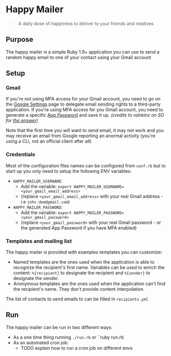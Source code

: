# Happy Mailer
> A daily dose of happiness to deliver to your friends and relatives

## Purpose
The happy mailer is a simple Ruby 1.9+ application you can use to send a random happy email to one of your contact using your Gmail account

## Setup
### Gmail
If you're not using MFA access for your Gmail account, you need to go on the [Google Settings](https://myaccount.google.com/lesssecureapps) page to delegate email sending rights to a third-party application.
If you're using MFA access for you Gmail account, you need to generate a specific [App Password](https://support.google.com/accounts/answer/185833?hl=en) and save it up. _(credits to rainkinz on SO for [the answer](https://stackoverflow.com/questions/33918448/ruby-sending-mail-via-gmail-smtp))_

Note that the first time you will want to send email, it may not work and you may receive an email from Google reporting an anormal activity (you're using a CLI, not an official client after all)

### Credentials
Most of the configuration files names can be configured from `conf.rb` but to start up you only need to setup the following ENV variables:
- `HAPPY_MAILER_USERNAME`:
  - Add the variable: `export HAPPY_MAILER_USERNAME=<your_gmail_email_address>`
  - (replace `<your_gmail_email_address>` with your real Gmail address - i.e `john.doe@gmail.com`)
- `HAPPY_MAILER_PASSWORD`:
  - Add the variable: `export HAPPY_MAILER_PASSWORD=<your_gmail_password>`
  - (replace `<your_gmail_password>` with your real Gmail password - or the generated App Password if you have MFA enabled)

### Templates and mailing list
The happy mailer is provided with examples templates you can customize:
- Named templates are the ones used when the application is able to recognize the recipient's first name. Variables can be used to enrich the content: `%{recipient}` to designate the recipient and `%{sender}` to designate the sender.
- Anonymous templates are the ones used when the application can't find the recipient's name. They don't provide content interpolation.

The list of contacts to send emails to can be filled in `recipients.yml`

## Run
The happy mailer can be run in two different ways:
- As a one time thing running `./run.rb` or ``ruby run.rb`
- As an automated cron job:
  - TODO explain how to run a cron job on different envs
